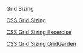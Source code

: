 Grid Sizing

[CSS Grid Sizing](https://appbrewery.github.io/grid-sizing/)

[CSS Grid Sizing Excercise](https://appbrewery.github.io/grid-sizing/test.html)

[CSS Grid Sizing GridGarden](https://appbrewery.github.io/gridgarden/)
